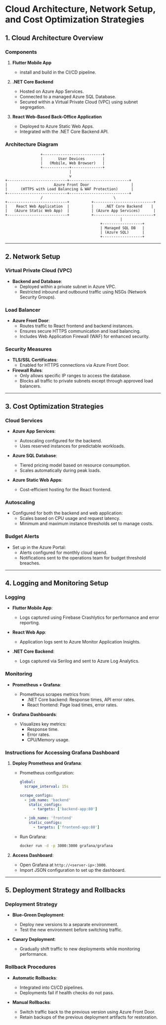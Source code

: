# Cloud Architecture, Network Setup, and Cost Optimization Strategies

## 1. **Cloud Architecture Overview**

### Components

1. **Flutter Mobile App**
   - install and build in the CI/CD pipeline.

2. **.NET Core Backend**
   - Hosted on Azure App Services.
   - Connected to a managed Azure SQL Database.
   - Secured within a Virtual Private Cloud (VPC) using subnet segregation.

3. **React Web-Based Back-Office Application**
   - Deployed to Azure Static Web Apps.
   - Integrated with the .NET Core Backend API.

### Architecture Diagram
```text
                +---------------------------+
                |       User Devices        |
                |   (Mobile, Web Browser)   |
                +------------+--------------+
                             |
                             v
+---------------------------+---------------------------+
|                     Azure Front Door                   |
|      (HTTPS with Load Balancing & WAF Protection)      |
+---------------------------+---------------------------+
                /                                \
+---------------------------+          +---------------------------+
|    React Web Application  |          |     .NET Core Backend    |
|   (Azure Static Web App)  |          | (Azure App Services)      |
+---------------------------+          +---------------------------+
                                                    |
                                           +------------------+
                                           | Managed SQL DB   |
                                           | (Azure SQL)      |
                                           +------------------+
```

---

## 2. **Network Setup**

### Virtual Private Cloud (VPC)
- **Backend and Database**:
  - Deployed within a private subnet in Azure VPC.
  - Restricted inbound and outbound traffic using NSGs (Network Security Groups).

### Load Balancer
- **Azure Front Door**:
  - Routes traffic to React frontend and backend instances.
  - Ensures secure HTTPS communication and load balancing.
  - Includes Web Application Firewall (WAF) for enhanced security.

### Security Measures
- **TLS/SSL Certificates**:
  - Enabled for HTTPS connections via Azure Front Door.
- **Firewall Rules**:
  - Only allows specific IP ranges to access the database.
  - Blocks all traffic to private subnets except through approved load balancers.

---

## 3. **Cost Optimization Strategies**

### Cloud Services
- **Azure App Services**:
  - Autoscaling configured for the backend.
  - Uses reserved instances for predictable workloads.

- **Azure SQL Database**:
  - Tiered pricing model based on resource consumption.
  - Scales automatically during peak loads.

- **Azure Static Web Apps**:
  - Cost-efficient hosting for the React frontend.

### Autoscaling
- Configured for both the backend and web application:
  - Scales based on CPU usage and request latency.
  - Minimum and maximum instance thresholds set to manage costs.

### Budget Alerts
- Set up in the Azure Portal:
  - Alerts configured for monthly cloud spend.
  - Notifications sent to the operations team for budget threshold breaches.

---

## 4. **Logging and Monitoring Setup**

### Logging
- **Flutter Mobile App**:
  - Logs captured using Firebase Crashlytics for performance and error reporting.

- **React Web App**:
  - Application logs sent to Azure Monitor Application Insights.

- **.NET Core Backend**:
  - Logs captured via Serilog and sent to Azure Log Analytics.

### Monitoring
- **Prometheus + Grafana**:
  - Prometheus scrapes metrics from:
    - .NET Core backend: Response times, API error rates.
    - React frontend: Page load times, error rates.

- **Grafana Dashboards**:
  - Visualizes key metrics:
    - Response time.
    - Error rates.
    - CPU/Memory usage.

### Instructions for Accessing Grafana Dashboard
1. **Deploy Prometheus and Grafana**:
   - Prometheus configuration:
     ```yaml
     global:
       scrape_interval: 15s

     scrape_configs:
       - job_name: 'backend'
         static_configs:
           - targets: ['backend-app:80']

       - job_name: 'frontend'
         static_configs:
           - targets: ['frontend-app:80']
     ```

   - Run Grafana:
     ```sh
     docker run -d -p 3000:3000 grafana/grafana
     ```

2. **Access Dashboard**:
   - Open Grafana at `http://<server-ip>:3000`.
   - Import JSON configuration to set up the dashboard.

---

## 5. **Deployment Strategy and Rollbacks**

### Deployment Strategy
- **Blue-Green Deployment**:
  - Deploy new versions to a separate environment.
  - Test the new environment before switching traffic.

- **Canary Deployment**:
  - Gradually shift traffic to new deployments while monitoring performance.

### Rollback Procedures
- **Automatic Rollbacks**:
  - Integrated into CI/CD pipelines.
  - Deployments fail if health checks do not pass.

- **Manual Rollbacks**:
  - Switch traffic back to the previous version using Azure Front Door.
  - Retain backups of the previous deployment artifacts for restoration.

